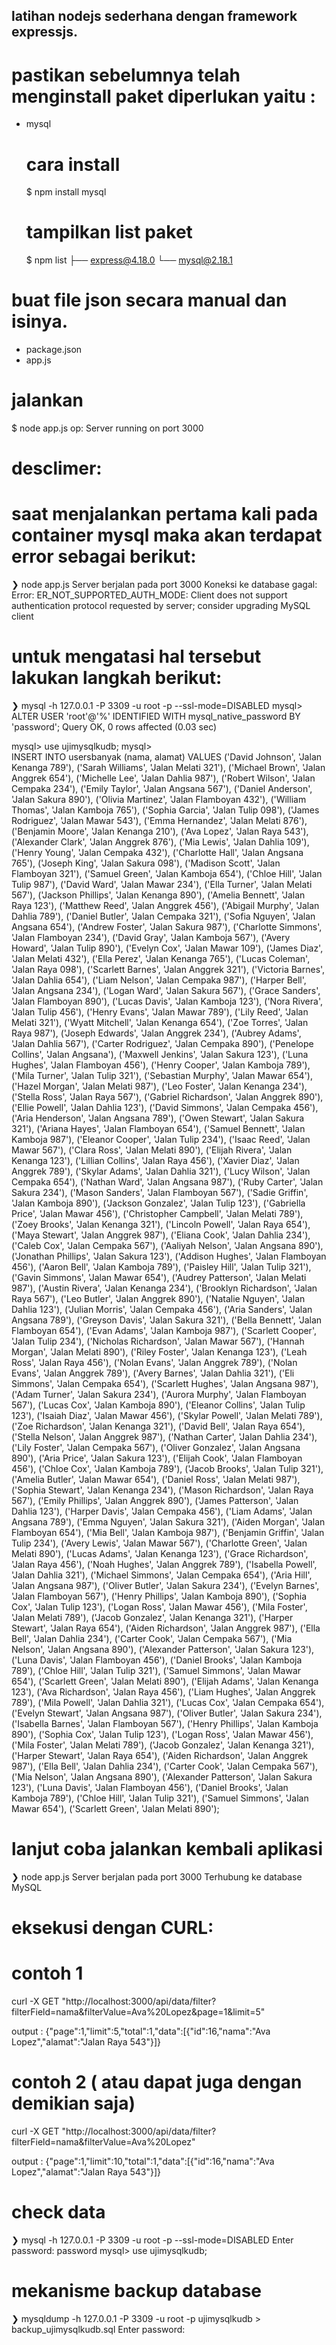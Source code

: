 ## latihan nodejs sederhana dengan framework expressjs.

# pastikan sebelumnya telah menginstall paket diperlukan yaitu :
- mysql
    # cara install
    $ npm install mysql
    # tampilkan list paket
    $ npm list
    ├── express@4.18.0
    └── mysql@2.18.1


# buat file json secara manual dan isinya.
- package.json
- app.js

# jalankan
$ node app.js
op:
Server running on port 3000


# desclimer:
# saat menjalankan pertama kali pada container mysql maka akan terdapat error sebagai berikut:
❯ node app.js
Server berjalan pada port 3000
Koneksi ke database gagal:  Error: ER_NOT_SUPPORTED_AUTH_MODE: Client does not support authentication protocol requested by server; consider upgrading MySQL client

# untuk mengatasi hal tersebut lakukan langkah berikut:
❯ mysql -h 127.0.0.1 -P 3309 -u root -p --ssl-mode=DISABLED
mysql> ALTER USER 'root'@'%' IDENTIFIED WITH mysql_native_password BY 'password';
Query OK, 0 rows affected (0.03 sec)

mysql> use ujimysqlkudb;
mysql> \
INSERT INTO usersbanyak (nama, alamat)
VALUES
('David Johnson', 'Jalan Kenanga 789'),
('Sarah Williams', 'Jalan Melati 321'),
('Michael Brown', 'Jalan Anggrek 654'),
('Michelle Lee', 'Jalan Dahlia 987'),
('Robert Wilson', 'Jalan Cempaka 234'),
('Emily Taylor', 'Jalan Angsana 567'),
('Daniel Anderson', 'Jalan Sakura 890'),
('Olivia Martinez', 'Jalan Flamboyan 432'),
('William Thomas', 'Jalan Kamboja 765'),
('Sophia Garcia', 'Jalan Tulip 098'),
('James Rodriguez', 'Jalan Mawar 543'),
('Emma Hernandez', 'Jalan Melati 876'),
('Benjamin Moore', 'Jalan Kenanga 210'),
('Ava Lopez', 'Jalan Raya 543'),
('Alexander Clark', 'Jalan Anggrek 876'),
('Mia Lewis', 'Jalan Dahlia 109'),
('Henry Young', 'Jalan Cempaka 432'),
('Charlotte Hall', 'Jalan Angsana 765'),
('Joseph King', 'Jalan Sakura 098'),
('Madison Scott', 'Jalan Flamboyan 321'),
('Samuel Green', 'Jalan Kamboja 654'),
('Chloe Hill', 'Jalan Tulip 987'),
('David Ward', 'Jalan Mawar 234'),
('Ella Turner', 'Jalan Melati 567'),
('Jackson Phillips', 'Jalan Kenanga 890'),
('Amelia Bennett', 'Jalan Raya 123'),
('Matthew Reed', 'Jalan Anggrek 456'),
('Abigail Murphy', 'Jalan Dahlia 789'),
('Daniel Butler', 'Jalan Cempaka 321'),
('Sofia Nguyen', 'Jalan Angsana 654'),
('Andrew Foster', 'Jalan Sakura 987'),
('Charlotte Simmons', 'Jalan Flamboyan 234'),
('David Gray', 'Jalan Kamboja 567'),
('Avery Howard', 'Jalan Tulip 890'),
('Evelyn Cox', 'Jalan Mawar 109'),
('James Diaz', 'Jalan Melati 432'),
('Ella Perez', 'Jalan Kenanga 765'),
('Lucas Coleman', 'Jalan Raya 098'),
('Scarlett Barnes', 'Jalan Anggrek 321'),
('Victoria Barnes', 'Jalan Dahlia 654'),
('Liam Nelson', 'Jalan Cempaka 987'),
('Harper Bell', 'Jalan Angsana 234'),
('Logan Ward', 'Jalan Sakura 567'),
('Grace Sanders', 'Jalan Flamboyan 890'),
('Lucas Davis', 'Jalan Kamboja 123'),
('Nora Rivera', 'Jalan Tulip 456'),
('Henry Evans', 'Jalan Mawar 789'),
('Lily Reed', 'Jalan Melati 321'),
('Wyatt Mitchell', 'Jalan Kenanga 654'),
('Zoe Torres', 'Jalan Raya 987'),
('Joseph Edwards', 'Jalan Anggrek 234'),
('Aubrey Adams', 'Jalan Dahlia 567'),
('Carter Rodriguez', 'Jalan Cempaka 890'),
('Penelope Collins', 'Jalan Angsana'),
('Maxwell Jenkins', 'Jalan Sakura 123'),
('Luna Hughes', 'Jalan Flamboyan 456'),
('Henry Cooper', 'Jalan Kamboja 789'),
('Mila Turner', 'Jalan Tulip 321'),
('Sebastian Murphy', 'Jalan Mawar 654'),
('Hazel Morgan', 'Jalan Melati 987'),
('Leo Foster', 'Jalan Kenanga 234'),
('Stella Ross', 'Jalan Raya 567'),
('Gabriel Richardson', 'Jalan Anggrek 890'),
('Ellie Powell', 'Jalan Dahlia 123'),
('David Simmons', 'Jalan Cempaka 456'),
('Aria Henderson', 'Jalan Angsana 789'),
('Owen Stewart', 'Jalan Sakura 321'),
('Ariana Hayes', 'Jalan Flamboyan 654'),
('Samuel Bennett', 'Jalan Kamboja 987'),
('Eleanor Cooper', 'Jalan Tulip 234'),
('Isaac Reed', 'Jalan Mawar 567'),
('Clara Ross', 'Jalan Melati 890'),
('Elijah Rivera', 'Jalan Kenanga 123'),
('Lillian Collins', 'Jalan Raya 456'),
('Xavier Diaz', 'Jalan Anggrek 789'),
('Skylar Adams', 'Jalan Dahlia 321'),
('Lucy Wilson', 'Jalan Cempaka 654'),
('Nathan Ward', 'Jalan Angsana 987'),
('Ruby Carter', 'Jalan Sakura 234'),
('Mason Sanders', 'Jalan Flamboyan 567'),
('Sadie Griffin', 'Jalan Kamboja 890'),
('Jackson Gonzalez', 'Jalan Tulip 123'),
('Gabriella Price', 'Jalan Mawar 456'),
('Christopher Campbell', 'Jalan Melati 789'),
('Zoey Brooks', 'Jalan Kenanga 321'),
('Lincoln Powell', 'Jalan Raya 654'),
('Maya Stewart', 'Jalan Anggrek 987'),
('Eliana Cook', 'Jalan Dahlia 234'),
('Caleb Cox', 'Jalan Cempaka 567'),
('Aaliyah Nelson', 'Jalan Angsana 890'),
('Jonathan Phillips', 'Jalan Sakura 123'),
('Addison Hughes', 'Jalan Flamboyan 456'),
('Aaron Bell', 'Jalan Kamboja 789'),
('Paisley Hill', 'Jalan Tulip 321'),
('Gavin Simmons', 'Jalan Mawar 654'),
('Audrey Patterson', 'Jalan Melati 987'),
('Austin Rivera', 'Jalan Kenanga 234'),
('Brooklyn Richardson', 'Jalan Raya 567'),
('Leo Butler', 'Jalan Anggrek 890'),
('Natalie Nguyen', 'Jalan Dahlia 123'),
('Julian Morris', 'Jalan Cempaka 456'),
('Aria Sanders', 'Jalan Angsana 789'),
('Greyson Davis', 'Jalan Sakura 321'),
('Bella Bennett', 'Jalan Flamboyan 654'),
('Evan Adams', 'Jalan Kamboja 987'),
('Scarlett Cooper', 'Jalan Tulip 234'),
('Nicholas Richardson', 'Jalan Mawar 567'),
('Hannah Morgan', 'Jalan Melati 890'),
('Riley Foster', 'Jalan Kenanga 123'),
('Leah Ross', 'Jalan Raya 456'),
('Nolan Evans', 'Jalan Anggrek 789'),
('Nolan Evans', 'Jalan Anggrek 789'),
('Avery Barnes', 'Jalan Dahlia 321'),
('Eli Simmons', 'Jalan Cempaka 654'),
('Scarlett Hughes', 'Jalan Angsana 987'),
('Adam Turner', 'Jalan Sakura 234'),
('Aurora Murphy', 'Jalan Flamboyan 567'),
('Lucas Cox', 'Jalan Kamboja 890'),
('Eleanor Collins', 'Jalan Tulip 123'),
('Isaiah Diaz', 'Jalan Mawar 456'),
('Skylar Powell', 'Jalan Melati 789'),
('Zoe Richardson', 'Jalan Kenanga 321'),
('David Bell', 'Jalan Raya 654'),
('Stella Nelson', 'Jalan Anggrek 987'),
('Nathan Carter', 'Jalan Dahlia 234'),
('Lily Foster', 'Jalan Cempaka 567'),
('Oliver Gonzalez', 'Jalan Angsana 890'),
('Aria Price', 'Jalan Sakura 123'),
('Elijah Cook', 'Jalan Flamboyan 456'),
('Chloe Cox', 'Jalan Kamboja 789'),
('Jacob Brooks', 'Jalan Tulip 321'),
('Amelia Butler', 'Jalan Mawar 654'),
('Daniel Ross', 'Jalan Melati 987'),
('Sophia Stewart', 'Jalan Kenanga 234'),
('Mason Richardson', 'Jalan Raya 567'),
('Emily Phillips', 'Jalan Anggrek 890'),
('James Patterson', 'Jalan Dahlia 123'),
('Harper Davis', 'Jalan Cempaka 456'),
('Liam Adams', 'Jalan Angsana 789'),
('Emma Nguyen', 'Jalan Sakura 321'),
('Aiden Morgan', 'Jalan Flamboyan 654'),
('Mia Bell', 'Jalan Kamboja 987'),
('Benjamin Griffin', 'Jalan Tulip 234'),
('Avery Lewis', 'Jalan Mawar 567'),
('Charlotte Green', 'Jalan Melati 890'),
('Lucas Adams', 'Jalan Kenanga 123'),
('Grace Richardson', 'Jalan Raya 456'),
('Noah Hughes', 'Jalan Anggrek 789'),
('Isabella Powell', 'Jalan Dahlia 321'),
('Michael Simmons', 'Jalan Cempaka 654'),
('Aria Hill', 'Jalan Angsana 987'),
('Oliver Butler', 'Jalan Sakura 234'),
('Evelyn Barnes', 'Jalan Flamboyan 567'),
('Henry Phillips', 'Jalan Kamboja 890'),
('Sophia Cox', 'Jalan Tulip 123'),
('Logan Ross', 'Jalan Mawar 456'),
('Mila Foster', 'Jalan Melati 789'),
('Jacob Gonzalez', 'Jalan Kenanga 321'),
('Harper Stewart', 'Jalan Raya 654'),
('Aiden Richardson', 'Jalan Anggrek 987'),
('Ella Bell', 'Jalan Dahlia 234'),
('Carter Cook', 'Jalan Cempaka 567'),
('Mia Nelson', 'Jalan Angsana 890'),
('Alexander Patterson', 'Jalan Sakura 123'),
('Luna Davis', 'Jalan Flamboyan 456'),
('Daniel Brooks', 'Jalan Kamboja 789'),
('Chloe Hill', 'Jalan Tulip 321'),
('Samuel Simmons', 'Jalan Mawar 654'),
('Scarlett Green', 'Jalan Melati 890'),
('Elijah Adams', 'Jalan Kenanga 123'),
('Ava Richardson', 'Jalan Raya 456'),
('Liam Hughes', 'Jalan Anggrek 789'),
('Mila Powell', 'Jalan Dahlia 321'),
('Lucas Cox', 'Jalan Cempaka 654'),
('Evelyn Stewart', 'Jalan Angsana 987'),
('Oliver Butler', 'Jalan Sakura 234'),
('Isabella Barnes', 'Jalan Flamboyan 567'),
('Henry Phillips', 'Jalan Kamboja 890'),
('Sophia Cox', 'Jalan Tulip 123'),
('Logan Ross', 'Jalan Mawar 456'),
('Mila Foster', 'Jalan Melati 789'),
('Jacob Gonzalez', 'Jalan Kenanga 321'),
('Harper Stewart', 'Jalan Raya 654'),
('Aiden Richardson', 'Jalan Anggrek 987'),
('Ella Bell', 'Jalan Dahlia 234'),
('Carter Cook', 'Jalan Cempaka 567'),
('Mia Nelson', 'Jalan Angsana 890'),
('Alexander Patterson', 'Jalan Sakura 123'),
('Luna Davis', 'Jalan Flamboyan 456'),
('Daniel Brooks', 'Jalan Kamboja 789'),
('Chloe Hill', 'Jalan Tulip 321'),
('Samuel Simmons', 'Jalan Mawar 654'),
('Scarlett Green', 'Jalan Melati 890');


# lanjut coba jalankan kembali aplikasi

❯ node app.js
Server berjalan pada port 3000
Terhubung ke database MySQL

# eksekusi dengan CURL:
# contoh 1
curl -X GET "http://localhost:3000/api/data/filter?filterField=nama&filterValue=Ava%20Lopez&page=1&limit=5"

output :
{"page":1,"limit":5,"total":1,"data":[{"id":16,"nama":"Ava Lopez","alamat":"Jalan Raya 543"}]}

# contoh 2 ( atau dapat juga dengan demikian saja)
curl -X GET "http://localhost:3000/api/data/filter?filterField=nama&filterValue=Ava%20Lopez"

output :
{"page":1,"limit":10,"total":1,"data":[{"id":16,"nama":"Ava Lopez","alamat":"Jalan Raya 543"}]}

# check data
❯ mysql -h 127.0.0.1 -P 3309 -u root -p --ssl-mode=DISABLED
Enter password: password
mysql> use ujimysqlkudb;


# mekanisme backup database
❯ mysqldump -h 127.0.0.1 -P 3309 -u root -p ujimysqlkudb > backup_ujimysqlkudb.sql
Enter password:

